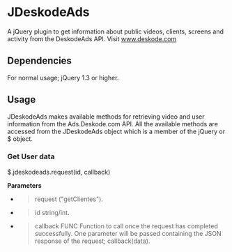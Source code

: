 JDeskodeAds
======

A jQuery plugin to get information about public videos, clients, screens and activity from the DeskodeAds API. 
Visit www.deskode.com

## Dependencies
For normal usage; jQuery 1.3 or higher.

## Usage
JDeskodeAds makes available methods for retrieving video and user information from the Ads.Deskode.com API. All the available methods are accessed from the JDeskodeAds object which is a member of the jQuery or $ object.

### Get User data
$.jdeskodeads.request(id, callback)

**Parameters**
* > request ("getClientes").
* > id string/int.
* > callback FUNC Function to call once the request has completed successfully. One parameter will be passed containing the JSON response of the request; callback(data).
